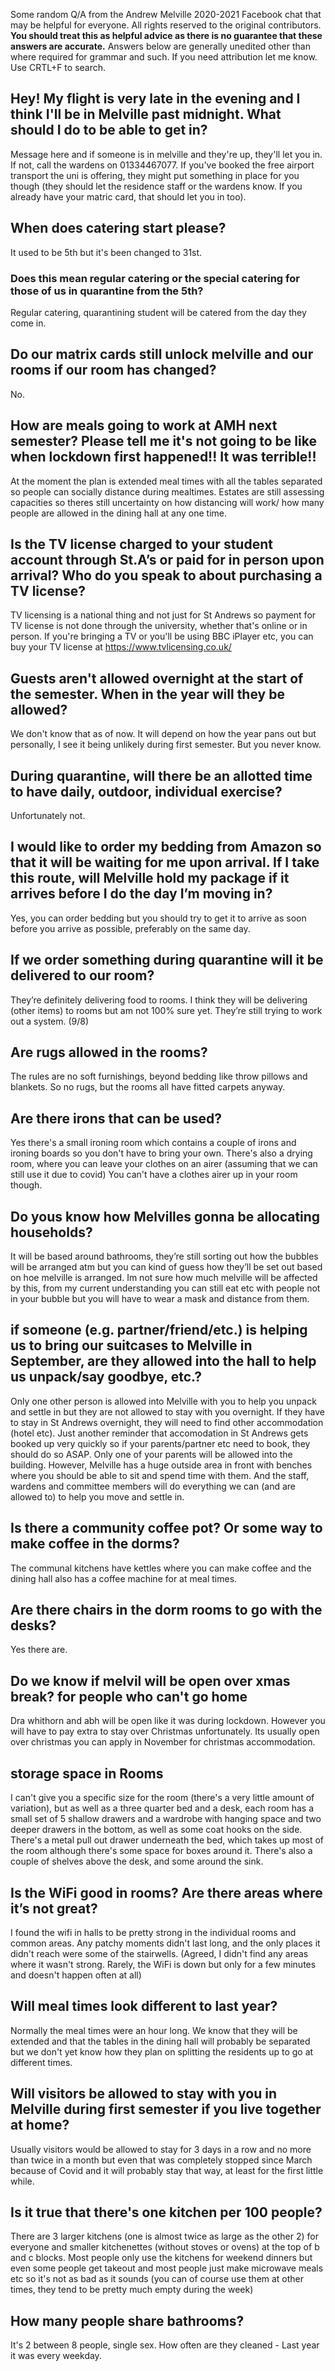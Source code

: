 Some random Q/A from the Andrew Melville 2020-2021 Facebook chat that may be helpful for everyone. All rights reserved to the original contributors. **You should treat this as  helpful advice as there is no guarantee that these answers are accurate.** Answers below are generally unedited other than where required for grammar and such. If you need attribution let me know. Use CRTL+F to search.

## Hey! My flight is very late in the evening and I think I'll be in Melville past midnight. What should I do to be able to get in?

Message here and if someone is in melville and they're up, they'll let you in. If not, call the wardens on 01334467077. If you've booked the free airport transport the uni is offering, they might put something in place for you though (they should let the residence staff or the wardens know. If you already have your matric card, that should let you in too).

## When does catering start please?

It used to be 5th but it's been changed to 31st.

### Does this mean regular catering or the special catering for those of us in quarantine from the 5th?

Regular catering, quarantining student will be catered from the day they come in.

## Do our matrix cards still unlock melville and our rooms if our room has changed?

No.

## How are meals going to work at AMH next semester? Please tell me it's not going to be like when lockdown first happened!! It was terrible!!

At the moment the plan is extended meal times with all the tables separated so people can socially distance during mealtimes. Estates are still assessing capacities so theres still uncertainty on how distancing will work/ how many people are allowed in the dining hall at any one time.

## Is the TV license charged to your student account through St.A’s or paid for in person upon arrival? Who do you speak to about purchasing a TV license? 

TV licensing is a national thing and not just for St Andrews so payment for TV license is not done through the university, whether that's online or in person. If you're bringing a TV or you'll be using BBC iPlayer etc, you can buy your TV license at https://www.tvlicensing.co.uk/

## Guests aren't allowed overnight at the start of the semester. When in the year will they be allowed?

We don't know that as of now. It will depend on how the year pans out but personally, I see it being unlikely during first semester. But you never know.

## During quarantine, will there be an allotted time to have daily, outdoor, individual exercise? 

Unfortunately not.

## I would like to order my bedding from Amazon so that it will be waiting for me upon arrival. If I take this route, will Melville hold my package if it arrives before I do the day I’m moving in?

Yes, you can order bedding but you should try to get it to arrive as soon before you arrive as possible, preferably on the same day.

## If we order something during quarantine will it be delivered to our room?

They’re definitely delivering food to rooms. I think they will be delivering (other items) to rooms but am not 100% sure yet. They’re still trying to work out a system. (9/8)

## Are rugs allowed in the rooms?

The rules are no soft furnishings, beyond bedding like throw pillows and blankets. So no rugs, but the rooms all have fitted carpets anyway.

## Are there irons that can be used?

Yes there's a small ironing room which contains a couple of irons and ironing boards so you don't have to bring your own. There's also a drying room, where you can leave your clothes on an airer (assuming that we can still use it due to covid)  You can't have a clothes airer up in your room though.

## Do yous know how Melvilles gonna be allocating households?

It will be based around bathrooms, they’re still sorting out how the bubbles will be arranged atm but you can kind of guess how they’ll be set out based on hoe melville is arranged. Im not sure how much melville will be affected by this, from my current understanding you can still eat etc with people not in your bubble but you will have to wear a mask and distance from them.

## if someone (e.g. partner/friend/etc.) is helping us to bring our suitcases to Melville in September, are they allowed into the hall to help us unpack/say goodbye, etc.?

Only one other person is allowed into Melville with you to help you unpack and settle in but they are not allowed to stay with you overnight. If they have to stay in St Andrews overnight, they will need to find other accommodation (hotel etc). Just another reminder that accomodation in St Andrews gets booked up very quickly so if your parents/partner etc need to book, they should do so ASAP. Only one of your parents will be allowed into the building. However, Melville has a huge outside area in front with benches where you should be able to sit and spend time with them. And the staff, wardens and committee members will do everything we can (and are allowed to) to help you move and settle in.

## Is there a community coffee pot? Or some way to make coffee in the dorms?

The communal kitchens have kettles where you can make coffee and the dining hall also has a coffee machine for at meal times.

## Are there chairs in the dorm rooms to go with the desks?

Yes there are.

## Do we know if melvil will be open over xmas break? for people who can't go home

Dra whithorn and abh will be open like it was during lockdown. However you will have to pay extra to stay over Christmas unfortunately. Its usually open over christmas you can apply in November for christmas accommodation.

## storage space in Rooms

I can't give you a specific size for the room (there's a very little amount of variation), but as well as a three quarter bed and a desk, each room has a small set of 5 shallow drawers and a wardrobe with hanging space and two deeper drawers in the bottom, as well as some coat hooks on the side. There's a metal pull out drawer underneath the bed, which takes up most of the room although there's some space for boxes around it. There's also a couple of shelves above the desk, and some around the sink.
 
## Is the WiFi good in rooms? Are there areas where it’s not great?

I found the wifi in halls to be pretty strong in the individual rooms and common areas. Any patchy moments didn't last long, and the only places it didn't reach were some of the stairwells. (Agreed, I didn't find any areas where it wasn't strong. Rarely, the WiFi is down but only for a few minutes and doesn't happen often at all)

## Will meal times look different to last year?

Normally the meal times were an hour long. We know that they will be extended and that the tables in the dining hall will probably be separated but we don't yet know how they plan on splitting the residents up to go at different times.

## Will visitors be allowed to stay with you in Melville during first semester if you live together at home? 

Usually visitors would be allowed to stay for 3 days in a row and no more than twice in a month but even that was completely stopped since March because of Covid and it will probably stay that way, at least for the first little while.

## Is it true that there's one kitchen per 100 people?

There are 3 larger kitchens (one is almost twice as large as the other 2) for everyone and smaller kitchenettes (without stoves or ovens) at the top of b and c blocks. Most people only use the kitchens for weekend dinners but even some people get takeout and most people just make microwave meals etc so it's not as bad as it sounds (you can of course use them at other times, they tend to be pretty much empty during the week)

## How many people share bathrooms?

It's 2 between 8 people, single sex. How often are they cleaned - Last year it was every weekday.

